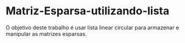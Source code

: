 # Matriz-Esparsa-utilizando-lista
 O objetivo deste trabalho é usar lista linear circular para armazenar e manipular as matrizes esparsas.
